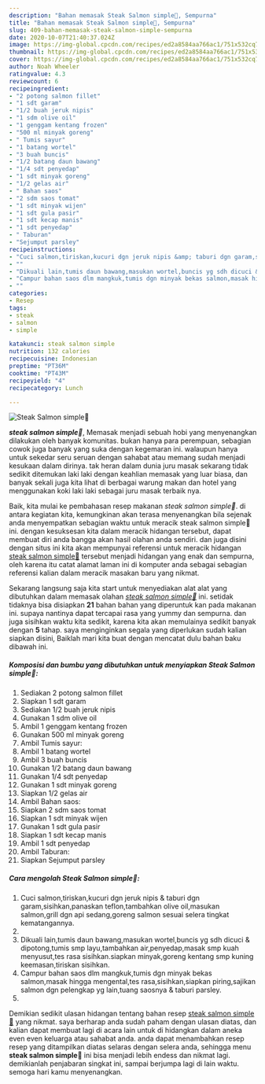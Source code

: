 ```yaml
---
description: "Bahan memasak Steak Salmon simple🐳, Sempurna"
title: "Bahan memasak Steak Salmon simple🐳, Sempurna"
slug: 409-bahan-memasak-steak-salmon-simple-sempurna
date: 2020-10-07T21:40:37.024Z
image: https://img-global.cpcdn.com/recipes/ed2a8584aa766ac1/751x532cq70/steak-salmon-simple🐳-foto-resep-utama.jpg
thumbnail: https://img-global.cpcdn.com/recipes/ed2a8584aa766ac1/751x532cq70/steak-salmon-simple🐳-foto-resep-utama.jpg
cover: https://img-global.cpcdn.com/recipes/ed2a8584aa766ac1/751x532cq70/steak-salmon-simple🐳-foto-resep-utama.jpg
author: Noah Wheeler
ratingvalue: 4.3
reviewcount: 6
recipeingredient:
- "2 potong salmon fillet"
- "1 sdt garam"
- "1/2 buah jeruk nipis"
- "1 sdm olive oil"
- "1 genggam kentang frozen"
- "500 ml minyak goreng"
- " Tumis sayur"
- "1 batang wortel"
- "3 buah buncis"
- "1/2 batang daun bawang"
- "1/4 sdt penyedap"
- "1 sdt minyak goreng"
- "1/2 gelas air"
- " Bahan saos"
- "2 sdm saos tomat"
- "1 sdt minyak wijen"
- "1 sdt gula pasir"
- "1 sdt kecap manis"
- "1 sdt penyedap"
- " Taburan"
- "Sejumput parsley"
recipeinstructions:
- "Cuci salmon,tiriskan,kucuri dgn jeruk nipis &amp; taburi dgn garam,sisihkan,panaskan teflon,tambahkan olive oil,masukan salmon,grill dgn api sedang,goreng salmon sesuai selera tingkat kematangannya."
- ""
- "Dikuali lain,tumis daun bawang,masukan wortel,buncis yg sdh dicuci &amp; dipotong,tumis smp layu,tambahkan air,penyedap,masak smp kuah menyusut,tes rasa sisihkan.siapkan minyak,goreng kentang smp kuning keemasan,tiriskan sisihkan."
- "Campur bahan saos dlm mangkuk,tumis dgn minyak bekas salmon,masak hingga mengental,tes rasa,sisihkan,siapkan piring,sajikan salmon dgn pelengkap yg lain,tuang saosnya &amp; taburi parsley."
- ""
categories:
- Resep
tags:
- steak
- salmon
- simple

katakunci: steak salmon simple 
nutrition: 132 calories
recipecuisine: Indonesian
preptime: "PT36M"
cooktime: "PT43M"
recipeyield: "4"
recipecategory: Lunch

---
```



![Steak Salmon simple🐳](https://img-global.cpcdn.com/recipes/ed2a8584aa766ac1/751x532cq70/steak-salmon-simple🐳-foto-resep-utama.jpg)

<b><i>steak salmon simple🐳</i></b>, Memasak menjadi sebuah hobi yang menyenangkan dilakukan oleh banyak komunitas. bukan hanya para perempuan, sebagian cowok juga banyak yang suka dengan kegemaran ini. walaupun hanya untuk sekedar seru seruan dengan sahabat atau memang sudah menjadi kesukaan dalam dirinya. tak heran dalam dunia juru masak sekarang tidak sedikit ditemukan laki laki dengan keahlian memasak yang luar biasa, dan banyak sekali juga kita lihat di berbagai warung makan dan hotel yang menggunakan koki laki laki sebagai juru masak terbaik nya.



Baik, kita mulai ke pembahasan resep makanan <i>steak salmon simple🐳</i>. di antara kegiatan kita, kemungkinan akan terasa menyenangkan bila sejenak anda menyempatkan sebagian waktu untuk meracik steak salmon simple🐳 ini. dengan kesuksesan kita dalam meracik hidangan tersebut, dapat membuat diri anda bangga akan hasil olahan anda sendiri. dan juga disini dengan situs ini kita akan mempunyai referensi untuk meracik hidangan <u>steak salmon simple🐳</u> tersebut menjadi hidangan yang enak dan sempurna, oleh karena itu catat alamat laman ini di komputer anda sebagai sebagian referensi kalian dalam meracik masakan baru yang nikmat.


Sekarang langsung saja kita start untuk menyediakan alat alat yang dibutuhkan dalam memasak olahan <u><i>steak salmon simple🐳</i></u> ini. setidak tidaknya bisa disiapkan <b>21</b> bahan bahan yang diperuntuk kan pada makanan ini. supaya nantinya dapat tercapai rasa yang yummy dan sempurna. dan juga sisihkan waktu kita sedikit, karena kita akan memulainya sedikit banyak dengan <b>5</b> tahap. saya menginginkan segala yang diperlukan sudah kalian siapkan disini, Baiklah mari kita buat dengan mencatat dulu bahan baku dibawah ini.

<!--inarticleads1-->

##### Komposisi dan bumbu yang dibutuhkan untuk menyiapkan Steak Salmon simple🐳:

1. Sediakan 2 potong salmon fillet
1. Siapkan 1 sdt garam
1. Sediakan 1/2 buah jeruk nipis
1. Gunakan 1 sdm olive oil
1. Ambil 1 genggam kentang frozen
1. Gunakan 500 ml minyak goreng
1. Ambil  Tumis sayur:
1. Ambil 1 batang wortel
1. Ambil 3 buah buncis
1. Gunakan 1/2 batang daun bawang
1. Gunakan 1/4 sdt penyedap
1. Gunakan 1 sdt minyak goreng
1. Siapkan 1/2 gelas air
1. Ambil  Bahan saos:
1. Siapkan 2 sdm saos tomat
1. Siapkan 1 sdt minyak wijen
1. Gunakan 1 sdt gula pasir
1. Siapkan 1 sdt kecap manis
1. Ambil 1 sdt penyedap
1. Ambil  Taburan:
1. Siapkan Sejumput parsley




<!--inarticleads2-->

##### Cara mengolah Steak Salmon simple🐳:

1. Cuci salmon,tiriskan,kucuri dgn jeruk nipis &amp; taburi dgn garam,sisihkan,panaskan teflon,tambahkan olive oil,masukan salmon,grill dgn api sedang,goreng salmon sesuai selera tingkat kematangannya.
1. 
1. Dikuali lain,tumis daun bawang,masukan wortel,buncis yg sdh dicuci &amp; dipotong,tumis smp layu,tambahkan air,penyedap,masak smp kuah menyusut,tes rasa sisihkan.siapkan minyak,goreng kentang smp kuning keemasan,tiriskan sisihkan.
1. Campur bahan saos dlm mangkuk,tumis dgn minyak bekas salmon,masak hingga mengental,tes rasa,sisihkan,siapkan piring,sajikan salmon dgn pelengkap yg lain,tuang saosnya &amp; taburi parsley.
1. 




Demikian sedikit ulasan hidangan tentang bahan resep <u>steak salmon simple🐳</u> yang nikmat. saya berharap anda sudah paham dengan ulasan diatas, dan kalian dapat membuat lagi di acara lain untuk di hidangkan dalam aneka even even keluarga atau sahabat anda. anda dapat menambahkan resep resep yang ditampilkan diatas selaras dengan selera anda, sehingga menu <b>steak salmon simple🐳</b> ini bisa menjadi lebih endess dan nikmat lagi. demikianlah penjabaran singkat ini, sampai berjumpa lagi di lain waktu. semoga hari kamu menyenangkan.
